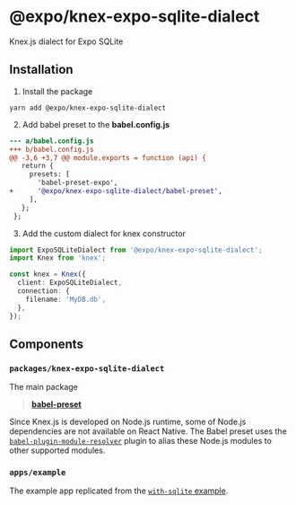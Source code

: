 # @expo/knex-expo-sqlite-dialect

Knex.js dialect for Expo SQLite

## Installation

1. Install the package

`yarn add @expo/knex-expo-sqlite-dialect`

2. Add babel preset to the **babel.config.js**

```diff
--- a/babel.config.js
+++ b/babel.config.js
@@ -3,6 +3,7 @@ module.exports = function (api) {
   return {
     presets: [
       'babel-preset-expo',
+      '@expo/knex-expo-sqlite-dialect/babel-preset',
     ],
   };
 };
```

3. Add the custom dialect for knex constructor

```ts
import ExpoSQLiteDialect from '@expo/knex-expo-sqlite-dialect';
import Knex from 'knex';

const knex = Knex({
  client: ExpoSQLiteDialect,
  connection: {
    filename: 'MyDB.db',
  },
});
```

## Components

### `packages/knex-expo-sqlite-dialect`

The main package

> [**babel-preset**](#todo)

Since Knex.js is developed on Node.js runtime, some of Node.js dependencies are not available on React Native. The Babel preset uses the [`babel-plugin-module-resolver`](https://www.npmjs.com/package/babel-plugin-module-resolver) plugin to alias these Node.js modules to other supported modules.

### `apps/example`

The example app replicated from the [`with-sqlite` example](https://github.com/expo/examples/blob/master/with-sqlite).

